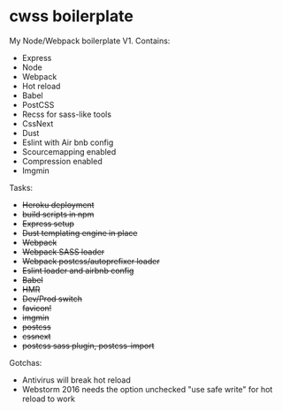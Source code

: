 # cwss boilerplate
My Node/Webpack boilerplate V1. 
Contains:
- Express
- Node
- Webpack
- Hot reload
- Babel
- PostCSS
- Recss for sass-like tools
- CssNext
- Dust
- Eslint with Air bnb config
- Scourcemapping enabled
- Compression enabled
- Imgmin


Tasks:
- ~~Heroku deployment~~
- ~~build scripts in npm~~
- ~~Express setup~~
- ~~Dust templating engine in place~~
- ~~Webpack~~
- ~~Webpack SASS loader~~
- ~~Webpack postcss/autoprefixer loader~~
- ~~Eslint loader and airbnb config~~
- ~~Babel~~
- ~~HMR~~
- ~~Dev/Prod switch~~
- ~~favicon!~~
- ~~imgmin~~
- ~~postcss~~
- ~~cssnext~~
- ~~postcss sass plugin, postcss-import~~

Gotchas:
- Antivirus will break hot reload
- Webstorm 2016 needs the option unchecked "use safe write" for hot reload to work

